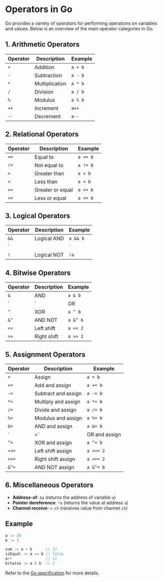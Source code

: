 # Operators in Go

Go provides a variety of operators for performing operations on variables and values. Below is an overview of the main operator categories in Go.

## 1. Arithmetic Operators

| Operator | Description      | Example      |
|----------|------------------|-------------|
| `+`      | Addition         | `a + b`     |
| `-`      | Subtraction      | `a - b`     |
| `*`      | Multiplication   | `a * b`     |
| `/`      | Division         | `a / b`     |
| `%`      | Modulus          | `a % b`     |
| `++`     | Increment        | `a++`       |
| `--`     | Decrement        | `a--`       |

## 2. Relational Operators

| Operator | Description      | Example      |
|----------|------------------|-------------|
| `==`     | Equal to         | `a == b`    |
| `!=`     | Not equal to     | `a != b`    |
| `>`      | Greater than     | `a > b`     |
| `<`      | Less than        | `a < b`     |
| `>=`     | Greater or equal | `a >= b`    |
| `<=`     | Less or equal    | `a <= b`    |

## 3. Logical Operators

| Operator | Description      | Example      |
|----------|------------------|-------------|
| `&&`     | Logical AND      | `a && b`    |
| `||`     | Logical OR       | `a || b`    |
| `!`      | Logical NOT      | `!a`        |

## 4. Bitwise Operators

| Operator | Description      | Example      |
|----------|------------------|-------------|
| `&`      | AND              | `a & b`     |
| `|`      | OR               | `a | b`     |
| `^`      | XOR              | `a ^ b`     |
| `&^`     | AND NOT          | `a &^ b`    |
| `<<`     | Left shift       | `a << 2`    |
| `>>`     | Right shift      | `a >> 2`    |

## 5. Assignment Operators

| Operator | Description      | Example      |
|----------|------------------|-------------|
| `=`      | Assign           | `a = b`     |
| `+=`     | Add and assign   | `a += b`    |
| `-=`     | Subtract and assign| `a -= b`  |
| `*=`     | Multiply and assign| `a *= b`  |
| `/=`     | Divide and assign| `a /= b`    |
| `%=`     | Modulus and assign| `a %= b`   |
| `&=`     | AND and assign   | `a &= b`    |
| `|=`     | OR and assign    | `a |= b`    |
| `^=`     | XOR and assign   | `a ^= b`    |
| `<<=`    | Left shift assign| `a <<= 2`   |
| `>>=`    | Right shift assign| `a >>= 2`  |
| `&^=`    | AND NOT assign   | `a &^= b`   |

## 6. Miscellaneous Operators

- **Address-of**: `&a` (returns the address of variable `a`)
- **Pointer dereference**: `*a` (returns the value at address `a`)
- **Channel receive**: `<-ch` (receives value from channel `ch`)

## Example

```go
a := 10
b := 3

sum := a + b      // 13
isEqual := a == b // false
a++               // 11
bitwise := a & b  // 2
```

Refer to the [Go specification](https://golang.org/ref/spec#Operators) for more details.